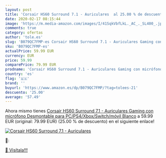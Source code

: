 ```yaml
---
layout: post
title: 'Corsair HS60 Surround 7.1 - Auriculares  al 25.00 % de descuento'
date: 2020-02-17 08:15:44
image: 'https://m.media-amazon.com/images/I/41SqkVbfLkL._AC_._SL400_.jpg'
comments: true
category: ofertas
author: 'tole.es'
slug: 'B079QC7FMP-es Corsair HS60 Surround 7.1 - Auriculares Gaming con...'
sku: 'B079QC7FMP-es'
actualPrice: 59.99 EUR
currency: EUR
price: 59.99
comparePrice: 79.99 EUR
prodname: 'Corsair HS60 Surround 7.1 - Auriculares Gaming con micrófono Desmontable  para PC/PS4/Xbox/Switch/móvil   Blanco'
country: 'es'
flag: '🇪🇸'
brand: ''
buyurl: 'https://www.amazon.es/dp/B079QC7FMP/?tag=tolees-21'
descuento: '25.00'
average: '57.49'
---
```


Ahora mismo tienes [Corsair HS60 Surround 7.1 - Auriculares Gaming con micrófono Desmontable  para PC/PS4/Xbox/Switch/móvil   Blanco](https://www.amazon.es/dp/B079QC7FMP/?tag=tolees-21) a 59.99 EUR (original: 79.99 EUR) (25.00 %  de descuento) en el siguiente enlace!

[![Corsair HS60 Surround 7.1 - Auriculares ](https://m.media-amazon.com/images/I/41SqkVbfLkL._AC_._SL400_.jpg)](https://www.amazon.es/dp/B079QC7FMP/?tag=tolees-21)

🔎:


[🛒 Visítala!!!](https://www.amazon.es/dp/B079QC7FMP/?tag=tolees-21)
